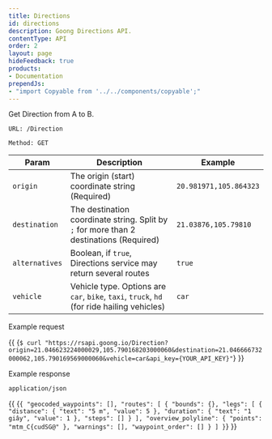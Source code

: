 ```yaml
---
title: Directions
id: directions
description: Goong Directions API.
contentType: API
order: 2
layout: page
hideFeedback: true
products:
- Documentation
prependJs:
- "import Copyable from '../../components/copyable';"
---
```

Get Direction from A to B.  

`URL: /Direction`

`Method: GET`

| Param          | Description                                                                                | Example                |
|----------------|--------------------------------------------------------------------------------------------|------------------------|
| `origin`       | The origin (start) coordinate string (Required)                                            | `20.981971,105.864323` |
| `destination`  | The destination coordinate string. Split by `;` for more than 2 destinations (Required)     | `21.03876,105.79810`   |
| `alternatives` | Boolean, if `true`, Directions service may return several routes                           | `true`                 |
| `vehicle`      | Vehicle type. Options are `car`, `bike`, `taxi`, `truck`, `hd` (for ride hailing vehicles) | `car`                  |

Example request

{{
    <Copyable lang="javascript">
      {`$ curl "https://rsapi.goong.io/Direction?origin=21.046623224000029,105.790168203000060&destination=21.046666732000062,105.790169569000060&vehicle=car&api_key={YOUR_API_KEY}"`}
    </Copyable>
}}

Example response

`application/json`

{{
    <Copyable lang="javascript">{`
{
  "geocoded_waypoints": [],
  "routes": [
    {
      "bounds": {},
      "legs": [
        {
          "distance": {
            "text": "5 m",
            "value": 5
          },
          "duration": {
            "text": "1 giây",
            "value": 1
          },
          "steps": []
        }
      ],
      "overview_polyline": {
        "points": "mtm_C{cudSG@"
      },
      "warnings": [],
      "waypoint_order": []
    }
  ]
}
  `}</Copyable>
}}
